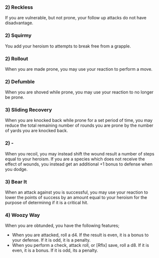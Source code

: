 

### 2) Reckless
If you are vulnerable, but not prone, your follow up attacks do not have disadvantage.

### 2) Squirmy
You add your heroism to attempts to break free from a grapple.

### 2) Rollout
When you are made prone, you may use your reaction to perform a move.

### 2) Defumble
When you are shoved while prone, you may use your reaction to no longer be prone.

### 3) Sliding Recovery
When you are knocked back while prone for a set period of time, you may reduce the total remaining number of rounds you are prone by the number of yards you are knocked back.

### 2) -
When you recoil, you may instead shift the wound result a number of steps equal to your heroism. If you are a species which does not receive the effect of wounds, you instead get an additional +1 bonus to defense when you dodge.

### 3) Bear It
When an attack against you is successful, you may use your reaction to lower the points of success by an amount equal to your heroism for the purpose of determinng if it is a critical hit.

### 4) Woozy Way
When you are obtunded, you have the following features;  
* When you are attacked, roll a d4. If the result is even, it is a bonus to your defense. If it is odd, it is a penalty.
* When you perform a check, attack roll, or [Rflx] save, roll a d8. If it is even, it is a bonus. If it is odd, its a penalty.

